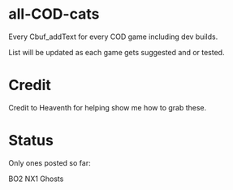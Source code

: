 # all-COD-cats
Every Cbuf_addText for every COD game including dev builds.

List will be updated as each game gets suggested and or tested.

# Credit
Credit to Heaventh for helping show me how to grab these.

# Status
Only ones posted so far:

BO2
NX1
Ghosts
